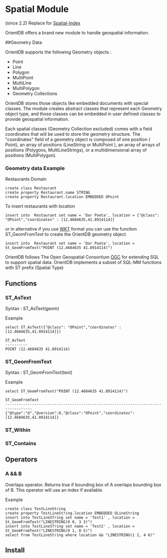 # Spatial Module

(since 2.2) Replace for [Spatial-Index](Spatial-Index.md)


OrientDB offers a brand new module to handle geospatial information. 


##Geometry Data

OrientDB supports the following Geometry objects :

* Point
* Line
* Polygon
* MultiPoint
* MultiLine
* MultiPolygon
* Geometry Collections


OrientDB stores those objects like embedded documents with special classes.
The module creates abstract classes that represent each Geometry object type, and those classes
can be embedded in user defined classes to provide geospatial information.

Each spatial classes (Geometry Collection excluded) comes with a field coordinates that will be used to store the geometry structure.
The "coordinates" field of a geometry object is composed of one position ( Point), an array of positions (LineString or MultiPoint ), an array of arrays of positions (Polygons, MultiLineStrings), or a multidimensional array of positions (MultiPolygon).

### Geometry data Example 

Restaurants Domain

```
create class Restaurant
create property Restaurant.name STRING
create property Restaurant.location EMBEDDED OPoint
```

To insert restaurants with location

```
insert into  Restaurant set name = 'Dar Poeta', location = {"@class": "OPoint","coordinates" : [12.4684635,41.8914114]}
```

or in alternative if you use [WKT](https://it.wikipedia.org/wiki/Well-Known_Text) format you can use the function
ST_GeomFromText to create the OrientDB geometry object.

```
insert into  Restaurant set name = 'Dar Poeta', location = St_GeomFromText("POINT (12.4684635 41.8914114)")
```


OrientDB follows The Open Geospatial Consortium [OGC](http://www.opengeospatial.org/standards/sfs) for extending SQL to support spatial data.
OrientDB implements a subset of SQL-MM functions with ST prefix (Spatial Type)

## Functions

### ST_AsText

Syntax : ST_AsText(geom)

Example

```
select ST_AsText({"@class": "OPoint","coordinates" : [12.4684635,41.8914114]})

ST_AsText
----------
POINT (12.4684635 41.8914114)
```

### ST_GeomFromText

Syntax : ST_GeomFromText(text)

Example

```
select ST_GeomFromText("POINT (12.4684635 41.8914114)")

ST_GeomFromText
----------------------------------------------------------------------------------
{"@type":"d","@version":0,"@class":"OPoint","coordinates":[12.4684635,41.8914114]}

```

### ST_Within

### ST_Contains

## Operators

### A && B

Overlaps operator. Returns true if bounding box of A overlaps bounding box of B.
This operator will use an index if available.

Example

```
create class TestLineString
create property TestLineString.location EMBEDDED OLineString
insert into TestLineSTring set name = 'Test1' , location = St_GeomFromText("LINESTRING(0 0, 3 3)")
insert into TestLineSTring set name = 'Test2' , location = St_GeomFromText("LINESTRING(0 1, 0 5)")
select from TestLineString where location && "LINESTRING(1 2, 4 6)"
```



## Install 
